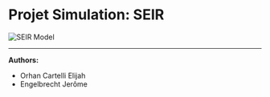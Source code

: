 # Projet Simulation: SEIR

![SEIR Model](https://www.example.com/your-image-url)

---

**Authors:**
- Orhan Cartelli Elijah
- Engelbrecht Jerôme
